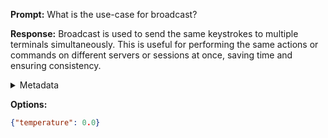 **Prompt:**
What is the use-case for broadcast?

**Response:**
Broadcast is used to send the same keystrokes to multiple terminals simultaneously. This is useful for performing the same actions or commands on different servers or sessions at once, saving time and ensuring consistency.

<details><summary>Metadata</summary>

- Duration: 2636 ms
- Datetime: 2023-11-17T19:35:26.471609
- Model: gpt-4-1106-preview

</details>

**Options:**
```json
{"temperature": 0.0}
```

